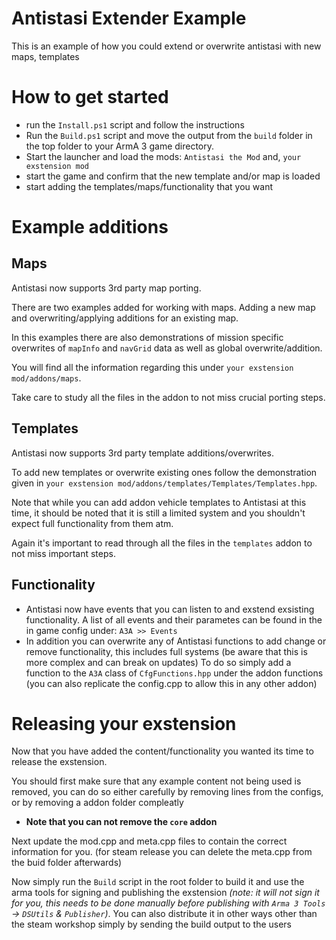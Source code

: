 # Antistasi Extender Example
This is an example of how you could extend or overwrite antistasi with new maps, templates

# How to get started
- run the `Install.ps1` script and follow the instructions
- Run the `Build.ps1` script and move the output from the `build` folder in the top folder to your ArmA 3 game directory.
- Start the launcher and load the mods: `Antistasi the Mod` and, `your exstension mod`
- start the game and confirm that the new template and/or map is loaded
- start adding the templates/maps/functionality that you want


# Example additions
## Maps
Antistasi now supports 3rd party map porting.

There are two examples added for working with maps. Adding a new map and overwriting/applying additions for an existing map.

  In this examples there are also demonstrations of mission specific overwrites of `mapInfo` and `navGrid` data as well as global overwrite/addition.

  You will find all the information regarding this under `your exstension mod/addons/maps`.

  Take care to study all the files in the addon to not miss crucial porting steps.

## Templates
Antistasi now supports 3rd party template additions/overwrites.

  To add new templates or overwrite existing ones follow the demonstration given in `your exstension mod/addons/templates/Templates/Templates.hpp`.

  Note that while you can add addon vehicle templates to Antistasi at this time, it should be noted that it is still a limited system and you shouldn't expect full functionality from them atm.

  Again it's important to read through all the files in the `templates` addon to not miss important steps.

## Functionality
- Antistasi now have events that you can listen to and exstend exsisting functionality.
  A list of all events and their parametes can be found in the in game config under: `A3A >> Events`
- In addition you can overwrite any of Antistasi functions to add change or remove functionality, this includes full systems (be aware that this is more complex and can break on updates)
  To do so simply add a function to the `A3A` class of `CfgFunctions.hpp` under the addon functions (you can also replicate the config.cpp to allow this in any other addon)

# Releasing your exstension
Now that you have added the content/functionality you wanted its time to release the exstension.

You should first make sure that any example content not being used is removed, you can do so either carefully by removing lines from the configs, or by removing a addon folder compleatly
  * **Note that you can not remove the `core` addon**

Next update the mod.cpp and meta.cpp files to contain the correct information for you. (for steam release you can delete the meta.cpp from the buid folder afterwards)

Now simply run the `Build` script in the root folder to build it and use the arma tools for signing and publishing the exstension
*(note: it will not sign it for you, this needs to be done manually before publishing with `Arma 3 Tools` -> `DSUtils` & `Publisher`)*.
You can also distribute it in other ways other than the steam workshop simply by sending the build output to the users
